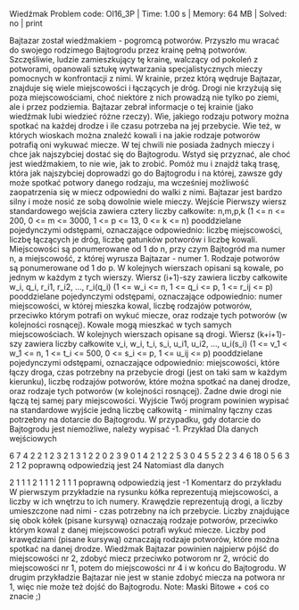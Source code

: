 Wiedźmak
Problem code: OI16_3P | Time: 1.00 s | Memory: 64 MB | Solved: no | print

Bajtazar został wiedźmakiem - pogromcą potworów. Przyszło mu wracać do swojego rodzimego Bajtogrodu przez krainę pełną potworów. Szczęśliwie, ludzie zamieszkujący tę krainę, walczący od pokoleń z potworami, opanowali sztukę wytwarzania specjalistycznych mieczy pomocnych w konfrontacji z nimi. W krainie, przez którą wędruje Bajtazar, znajduje się wiele miejscowości i łączących je dróg. Drogi nie krzyżują się poza miejscowościami, choć niektóre z nich prowadzą nie tylko po ziemi, ale i przez podziemia. Bajtazar zebrał informacje o tej krainie (jako wiedźmak lubi wiedzieć różne rzeczy). Wie, jakiego rodzaju potwory można spotkać na każdej drodze i ile czasu potrzeba na jej przebycie. Wie też, w których wioskach można znaleźć kowali i na jakie rodzaje potworów potrafią oni wykuwać miecze. W tej chwili nie posiada żadnych mieczy i chce jak najszybciej dostać się do Bajtogrodu. Wstyd się przyznać, ale choć jest wiedźmakiem, to nie wie, jak to zrobić. Pomóż mu i znajdź taką trasę, która jak najszybciej doprowadzi go do Bajtogrodu i na której, zawsze gdy może spotkać potwory danego rodzaju, ma wcześniej możliwość zaopatrzenia się w miecz odpowiedni do walki z nimi. Bajtazar jest bardzo silny i może nosić ze sobą dowolnie wiele mieczy.
Wejście
Pierwszy wiersz standardowego wejścia zawiera cztery liczby całkowite: n,m,p,k (1 <= n <= 200, 0 <= m <= 3000, 1 <= p <= 13, 0 <= k <= n) pooddzielane pojedynczymi odstępami, oznaczające odpowiednio: liczbę miejscowości, liczbę łączących je dróg, liczbę gatunków potworów i liczbę kowali. Miejscowości są ponumerowane od 1 do n, przy czym Bajtogród ma numer n, a miejscowość, z której wyrusza Bajtazar - numer 1. Rodzaje potworów są ponumerowane od 1 do p. W kolejnych wierszach opisani są kowale, po jednym w każdym z tych wierszy. Wiersz (i+1)-szy zawiera liczby całkowite w_i, q_i, r_i1, r_i2, ..., r_i(q_i) (1 <= w_i <= n, 1 <= q_i <= p, 1 <= r_ij <= p) pooddzielane pojedynczymi odstępami, oznaczające odpowiednio: numer miejscowości, w której mieszka kowal, liczbę rodzajów potworów, przeciwko którym potrafi on wykuć miecze, oraz rodzaje tych potworów (w kolejności rosnącej). Kowale mogą mieszkać w tych samych miejscowościach. W kolejnych wierszach opisane są drogi. Wiersz (k+i+1)-szy zawiera liczby całkowite v_i, w_i, t_i, s_i, u_i1, u_i2, ..., u_i(s_i) (1 <= v_1 < w_1 <= n, 1 <= t_i <= 500, 0 <= s_i <= p, 1 <= u_ij <= p) pooddzielane pojedynczymi odstępami, oznaczające odpowiednio: miejscowości, które łączy droga, czas potrzebny na przebycie drogi (jest on taki sam w każdym kierunku), liczbę rodzajów potworów, które można spotkać na danej drodze, oraz rodzaje tych potworów (w kolejności rosnącej). Żadne dwie drogi nie łączą tej samej pary miejscowości.
Wyjście
Twój program powinien wypisać na standardowe wyjście jedną liczbę całkowitą - minimalny łączny czas potrzebny na dotarcie do Bajtogrodu. W przypadku, gdy dotarcie do Bajtogrodu jest niemożliwe, należy wypisać -1.
Przykład
Dla danych wejściowych

6 7 4 2
2 1 2
3 2 1 3
1 2 2 0
2 3 9 0
1 4 2 1 2
2 5 3 0
4 5 5 2 2 3
4 6 18 0
5 6 3 2 1 2
poprawną odpowiedzią jest
24
Natomiast dla danych

2 1 1 1
2 1 1
1 2 1 1 1
poprawną odpowiedzią jest
-1
Komentarz do przykładu
W pierwszym przykładzie na rysunku kółka reprezentują miejscowości, a liczby w ich wnętrzu to ich numery. Krawędzie reprezentują drogi, a liczby umieszczone nad nimi - czas potrzebny na ich przebycie. Liczby znajdujące się obok kółek (pisane kursywą) oznaczają rodzaje potworów, przeciwko którym kowal z danej miejscowości potrafi wykuć miecze. Liczby pod krawędziami (pisane kursywą) oznaczają rodzaje potworów, które można spotkać na danej drodze. Wiedźmak Bajtazar powinien najpierw pójść do miejscowości nr 2, zdobyć miecz przeciwko potworom nr 2, wrócić do miejscowości nr 1, potem do miejscowości nr 4 i w końcu do Bajtogrodu. W drugim przykładzie Bajtazar nie jest w stanie zdobyć miecza na potwora nr 1, więc nie może też dojść do Bajtogrodu.
Note: Maski Bitowe + coś co znacie ;)